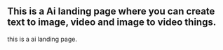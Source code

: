 ## This is a Ai landing page where you can create text to image, video and image to video things.

this is a ai landing page.